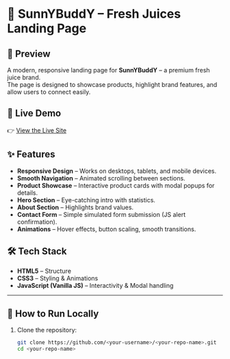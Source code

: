 # 🍹 SunnYBuddY – Fresh Juices Landing Page
## 📸 Preview


A modern, responsive landing page for **SunnYBuddY** – a premium fresh juice brand.  
The page is designed to showcase products, highlight brand features, and allow users to connect easily.

## 🚀 Live Demo
👉 [View the Live Site]()


## ✨ Features
- **Responsive Design** – Works on desktops, tablets, and mobile devices.
- **Smooth Navigation** – Animated scrolling between sections.
- **Product Showcase** – Interactive product cards with modal popups for details.
- **Hero Section** – Eye-catching intro with statistics.
- **About Section** – Highlights brand values.
- **Contact Form** – Simple simulated form submission (JS alert confirmation).
- **Animations** – Hover effects, button scaling, smooth transitions.

## 🛠️ Tech Stack
- **HTML5** – Structure  
- **CSS3** – Styling & Animations  
- **JavaScript (Vanilla JS)** – Interactivity & Modal handling  

---

## 🚀 How to Run Locally  
1. Clone the repository:  
   ```bash
   git clone https://github.com/<your-username>/<your-repo-name>.git
   cd <your-repo-name>


